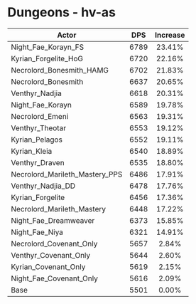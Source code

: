 # Dungeons - hv-as
| Actor | DPS | Increase |
|---|:---:|:---:|
|Night_Fae_Korayn_FS|6789|23.41%|
|Kyrian_Forgelite_HoG|6720|22.16%|
|Necrolord_Bonesmith_HAMG|6702|21.83%|
|Necrolord_Bonesmith|6637|20.65%|
|Venthyr_Nadjia|6618|20.31%|
|Night_Fae_Korayn|6589|19.78%|
|Necrolord_Emeni|6563|19.31%|
|Venthyr_Theotar|6553|19.12%|
|Kyrian_Pelagos|6552|19.11%|
|Kyrian_Kleia|6540|18.89%|
|Venthyr_Draven|6535|18.80%|
|Necrolord_Marileth_Mastery_PPS|6486|17.91%|
|Venthyr_Nadjia_DD|6478|17.76%|
|Kyrian_Forgelite|6456|17.36%|
|Necrolord_Marileth_Mastery|6448|17.22%|
|Night_Fae_Dreamweaver|6373|15.85%|
|Night_Fae_Niya|6321|14.91%|
|Necrolord_Covenant_Only|5657|2.84%|
|Venthyr_Covenant_Only|5644|2.60%|
|Kyrian_Covenant_Only|5619|2.15%|
|Night_Fae_Covenant_Only|5616|2.09%|
|Base|5501|0.00%|
